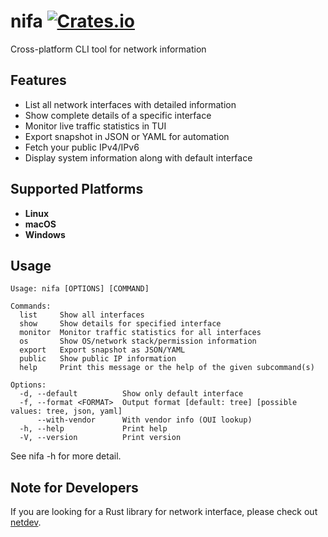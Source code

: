 [crates-badge]: https://img.shields.io/crates/v/nifa.svg
[crates-url]: https://crates.io/crates/nifa

# nifa [![Crates.io][crates-badge]][crates-url]
Cross-platform CLI tool for network information

## Features
- List all network interfaces with detailed information
- Show complete details of a specific interface
- Monitor live traffic statistics in TUI
- Export snapshot in JSON or YAML for automation
- Fetch your public IPv4/IPv6
- Display system information along with default interface

## Supported Platforms
- **Linux**
- **macOS**
- **Windows**

## Usage
```
Usage: nifa [OPTIONS] [COMMAND]

Commands:
  list     Show all interfaces
  show     Show details for specified interface
  monitor  Monitor traffic statistics for all interfaces
  os       Show OS/network stack/permission information
  export   Export snapshot as JSON/YAML
  public   Show public IP information
  help     Print this message or the help of the given subcommand(s)

Options:
  -d, --default          Show only default interface
  -f, --format <FORMAT>  Output format [default: tree] [possible values: tree, json, yaml]
      --with-vendor      With vendor info (OUI lookup)
  -h, --help             Print help
  -V, --version          Print version
```

See nifa <sub-command> -h for more detail.

## Note for Developers
If you are looking for a Rust library for network interface,
please check out [netdev](https://github.com/shellrow/netdev).
